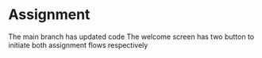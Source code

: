 # Assignment

The main branch has updated code
The welcome screen has two button to initiate both assignment flows respectively

